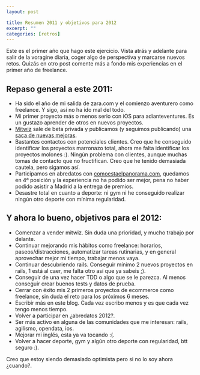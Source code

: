 ```yaml
--- 
layout: post

title: Resumen 2011 y objetivos para 2012
excerpt: ""
categories: [retros]
---
```


Este es el primer año que hago este ejercicio. Vista atrás y adelante para salir de la voragine diaria, coger algo de perspectiva y marcarse nuevos retos. Quizás en otro post comente más a fondo mis experiencias en el primer año de freelance.

Repaso general a este 2011:
----
* Ha sido el año de mi salida de zara.com y el comienzo aventurero como freelance. Y sigo, así no ha ido mal del todo.
* Mi primer proyecto más o menos serio con iOS para adianteventures. Es un gustazo aprender de otros en nuevos proyectos.
* <a href="http://www.mitwiz.com">Mitwiz</a> sale de beta privada y publicamos (y seguimos publicando) una <a href="http://blog.mitwiz.com/tagged/novedades">saca de nuevas mejoras</a>.
* Bastantes contactos con potenciales clientes. Creo que he conseguido identificar los proyectos marronazo total, ahora me falta identificar los proyectos molones :). Ningún problema con clientes, aunque muchas tomas de contacto que no fructifican. Creo que he tenido demasiada cautela, pero sigamos así.
* Participamos en abredatos con <a href="http://www.comoestaelpanorama.com">comoestaelpanorama.com</a>, quedamos en 4ª posición y la experiencia no ha podido ser mejor, pena no haber podido asistir a Madrid a la entrega de premios.
* Desastre total en cuanto a deporte: ni gym ni he conseguido realizar ningún otro deporte con mínima regularidad.

Y ahora lo bueno, objetivos para el 2012:
----
* Comenzar a vender mitwiz. Sin duda una prioridad, y mucho trabajo por delante.
* Continuar mejorando mis hábitos como freelance: horarios, paseos/distracciones, automatizar tareas rutinarias, y en general aprovechar mejor mi tiempo, trabajar menos vaya.
* Continuar descubriendo rails. Conseguir mínimo 2 nuevos proyectos en rails, 1 está al caer, me falta otro así que ya sabeis ;).
* Conseguir de una vez hacer TDD o algo que se le parezca. Al menos conseguir crear buenos tests y datos de prueba.
* Cerrar con éxito mis 2 primeros proyectos de ecommerce como freelance, sin duda el reto para los próximos 6 meses.
* Escribir más en este blog. Cada vez escribo menos y es que cada vez tengo menos tiempo.
* Volver a participar en &iquest;abredatos 2012?.
* Ser más activo en alguna de las comunidades que me interesan: rails, agilismo, opendata, ios.
* Mejorar mi inglés, esta ya va tocando :(.
* Volver a hacer deporte, gym y algún otro deporte con regularidad, btt seguro :).

Creo que estoy siendo demasiado optimista pero si no lo soy ahora ¿cuando?.
